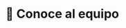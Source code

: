 ---
# An instance of the People widget.
# Documentation: https://wowchemy.com/docs/page-builder/
widget: people

# This file represents a page section.
headless: true

# Order that this section appears on the page.
weight: 1

title: 👥 Conoce al equipo
subtitle:

content:
  # Choose which groups/teams of users to display.
  #   Edit `user_groups` in each user's profile to add them to one or more of these groups.
  user_groups:
  - 🧑‍🔬 Fundadores
  - 📚 Apuntes
  - 🗒️ Actividades / 🧩 Juegos / 🧪 Prácticas de laboratorio
  - 🎓 EBAU
  - ✍️ Blog
design:
  show_interests: false
  show_role: true
  show_social: true

advanced:
  css_style: "padding-bottom: 0px;"
---